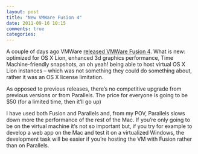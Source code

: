 ```yaml
---
layout: post
title: "New VMWare Fusion 4"
date: 2011-09-16 10:15
comments: true
categories: 
---
```

A couple of days ago VMWare [released VMWare Fusion 4](http://blogs.vmware.com/teamfusion/2011/09/vmware-fusion-4-is-now-available-worldwide.html). What is new: optimized for OS X Lion, enhanced 3d graphics performance, Time Machine-friendly snapshots, an oh yeah! being able to host virtual OS X Lion instances – which was not something they could do something about, rather it was an OS X license limitation.

As opposed to previous releases, there’s no competitive upgrade from previous versions or from Parallels. The price for everyone is going to be $50 (for a limited time, then it’ll go up)

I have used both Fusion and Parallels and, from my POV, Parallels slows down more the performance of the rest of the Mac. If you’re only going to be on the virtual machine it‘s not so important but, if you try for example to develop a web app on the Mac and test it on a virtualized Windows, the development task will be easier if you’re hosting the VM with Fusion rather than on Parallels.